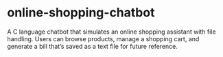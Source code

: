 # online-shopping-chatbot
 A C language chatbot that simulates an online shopping assistant with file handling. Users can browse products, manage a shopping cart, and generate a bill that’s saved as a text file for future reference.
